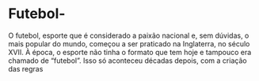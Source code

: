 # Futebol-
 O futebol, esporte que é considerado a paixão nacional e, sem dúvidas, o mais popular do mundo, começou a ser praticado na Inglaterra, no século XVII. À época, o esporte não tinha o formato que tem hoje e tampouco era chamado de “futebol”. Isso só aconteceu décadas depois, com a criação das regras
